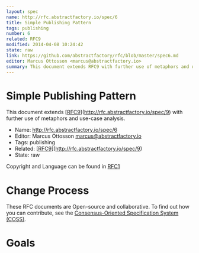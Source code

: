 ```yaml
---
layout: spec
name: http://rfc.abstractfactory.io/spec/6
title: Simple Publishing Pattern
tags: publishing
number: 6
related: RFC9
modified: 2014-04-08 10:24:42
state: raw
link: https://github.com/abstractfactory/rfc/blob/master/spec6.md
editor: Marcus Ottosson <marcus@abstractfactory.io>
summary: This document extends RFC9 with further use of metaphors and use-case analysis.
---
```


# Simple Publishing Pattern

This document extends [[RFC9](http://rfc.abstractfactory.io/spec/9)](http://rfc.abstractfactory.io/spec/9) with further use of metaphors and use-case analysis.

* Name: http://rfc.abstractfactory.io/spec/6
* Editor: Marcus Ottosson <marcus@abstractfactory.io>
* Tags: publishing
* Related: [[RFC9](http://rfc.abstractfactory.io/spec/9)](http://rfc.abstractfactory.io/spec/9)
* State: raw

Copyright and Language can be found in [RFC1](http://rfc.abstractfactory.io/spec/1)

# Change Process

These RFC documents are Open-source and collaborative. To find out how you can contribute, see the [Consensus-Oriented Specification System (COSS)](http://www.digistan.org/spec:1/COSS).

# Goals


